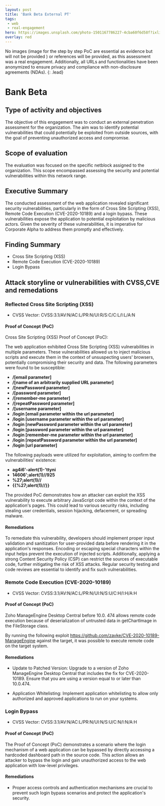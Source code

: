 ```yaml
---
layout: post
title: 'Bank Beta External PT'
tags:
 - web
 - real-engagement
hero: https://images.unsplash.com/photo-1501167786227-4cba60f6d58f?ixlib=rb-4.0.3&ixid=M3wxMjA3fDB8MHxzZWFyY2h8Mnx8YmFua3xlbnwwfHwwfHx8MA%3D%3D&auto=format&fit=crop&w=400&q=60
overlay: red
---
```


No images (image for the step by step PoC are essential as evidence but will not be provided
) or references will be provided, as this assessment was a real engagement. Additionally, all URLs and functionalities have been anonymized to ensure privacy and compliance with non-disclosure agreements (NDAs). {: .lead} <!--break-->

# Bank Beta

## Type of activity and objectives
The objective of this engagement was to conduct an external penetration assessment for the organization. The aim was to identify potential vulnerabilities that could potentially be exploited from outside sources, with the goal of preventing unauthorized access and compromise.
## Scope of evaluation
The evaluation was focused on the specific netblock assigned to the organization. This scope encompassed assessing the security and potential vulnerabilities within this network range.
## Executive Summary
The conducted assessment of the web application revealed significant security vulnerabilities, particularly in the form of Cross Site Scripting (XSS), Remote Code Execution (CVE-2020-10189) and a login bypass.
These vulnerabilities expose the application to potential exploitation by malicious actors.
Given the severity of these vulnerabilities, it is imperative for Corporate Alpha to address them promptly and effectively. 
## Finding Summary
- Cross Site Scripting (XSS)
- Remote Code Execution (CVE-2020-10189)
- Login Bypass
## Attack storyline or vulnerabilities with CVSS,CVE and remedations
### Reflected Cross Site Scripting (XSS) 
- CVSS Vector: CVSS:3.1/AV:N/AC:L/PR:N/UI:R/S:C/C:L/I:L/A:N
#### Proof of Concept (PoC) 
Cross Site Scripting (XSS) Proof of Concept (PoC):

The web application exhibited Cross Site Scripting (XSS) vulnerabilities in multiple parameters. These vulnerabilities allowed us to inject malicious scripts and execute them in the context of unsuspecting users' browsers, potentially compromising their security and data. The following parameters were found to be susceptible:

- **/[email parameter]**
- **/[name of an arbitrarily supplied URL parameter]**
- **/[newPassword parameter]**
- **/[password parameter]**
- **/[remember-me parameter]**
- **/[repeatPassword parameter]**
- **/[username parameter]**
- **/login [email parameter within the url parameter]**
- **/login [username parameter within the url parameter]**
- **/login [newPassword parameter within the url parameter]**
- **/login [password parameter within the url parameter]**
- **/login [remember-me parameter within the url parameter]**
- **/login [repeatPassword parameter within the url parameter]**
- **/login [url parameter]**

The following payloads were utilized for exploitation, aiming to confirm the vulnerabilities' existence:

- **ag4i6'-alert(1)-'ttyni**
- **14606';alert(1)//925**
- **%27;alert(1)//**
- **{{%27;alert(1)//}}**


The provided PoC demonstrates how an attacker can exploit the XSS vulnerability to execute arbitrary JavaScript code within the context of the application's pages. This could lead to various security risks, including stealing user credentials, session hijacking, defacement, or spreading malware.

#### Remediations
To remediate this vulnerability, developers should implement proper input validation and sanitization for user-provided data before rendering it in the application's responses. Encoding or escaping special characters within the input helps prevent the execution of injected scripts. Additionally, applying a strong Content Security Policy (CSP) can restrict the sources of executable code, further mitigating the risk of XSS attacks. Regular security testing and code reviews are essential to identify and fix such vulnerabilities.

### Remote Code Execution (CVE-2020-10189)
- CVSS Vector: CVSS:3.1/AV:N/AC:L/PR:N/UI:N/S:U/C:H/I:H/A:H
#### Proof of Concept (PoC) 
Zoho ManageEngine Desktop Central before 10.0. 474 allows remote code execution because of deserialization of untrusted data in getChartImage in the FileStorage class.

By running the following exploit https://github.com/zavke/CVE-2020-10189-ManageEngine against the target, it was possible to execute remote code on the target system.

#### Remediations
- Update to Patched Version: Upgrade to a version of Zoho ManageEngine Desktop Central that includes the fix for CVE-2020-10189. Ensure that you are using a version equal to or later than 10.0.474.

- Application Whitelisting: Implement application whitelisting to allow only authorized and approved applications to run on your systems.


### Login Bypass
- CVSS Vector: CVSS:3.1/AV:N/AC:L/PR:N/UI:N/S:U/C:N/I:N/A:H
#### Proof of Concept (PoC) 
The Proof of Concept (PoC) demonstrates a scenario where the login mechanism of a web application can be bypassed by directly accessing a hardcoded dashboard path in the source code. This action allows an attacker to bypass the login and gain unauthorized access to the web application with low-level privileges. 
#### Remediations
- Proper access controls and authentication mechanisms are crucial to prevent such login bypass scenarios and protect the application's security.
